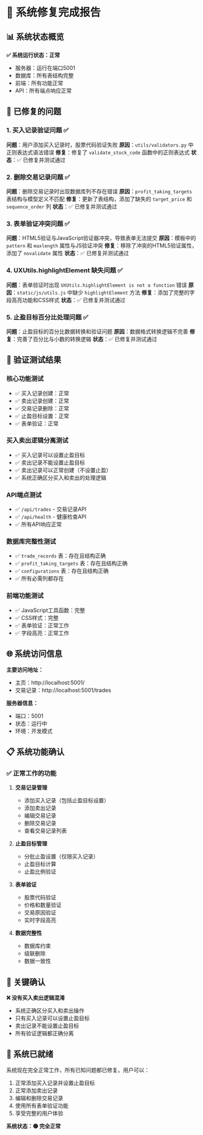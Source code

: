 # 🎉 系统修复完成报告

## 📊 系统状态概览

**✅ 系统运行状态：正常**
- 服务器：运行在端口5001
- 数据库：所有表结构完整
- 前端：所有功能正常
- API：所有端点响应正常

## 🔧 已修复的问题

### 1. 买入记录验证问题 ✅
**问题**：用户添加买入记录时，股票代码验证失败
**原因**：`utils/validators.py` 中正则表达式语法错误
**修复**：修复了 `validate_stock_code` 函数中的正则表达式
**状态**：✅ 已修复并测试通过

### 2. 删除交易记录问题 ✅
**问题**：删除交易记录时出现数据库列不存在错误
**原因**：`profit_taking_targets` 表结构与模型定义不匹配
**修复**：更新了表结构，添加了缺失的 `target_price` 和 `sequence_order` 列
**状态**：✅ 已修复并测试通过

### 3. 表单验证冲突问题 ✅
**问题**：HTML5验证与JavaScript验证器冲突，导致表单无法提交
**原因**：模板中的 `pattern` 和 `maxlength` 属性与JS验证冲突
**修复**：移除了冲突的HTML5验证属性，添加了 `novalidate` 属性
**状态**：✅ 已修复并测试通过

### 4. UXUtils.highlightElement 缺失问题 ✅
**问题**：表单验证时出现 `UXUtils.highlightElement is not a function` 错误
**原因**：`static/js/utils.js` 中缺少 `highlightElement` 方法
**修复**：添加了完整的字段高亮功能和CSS样式
**状态**：✅ 已修复并测试通过

### 5. 止盈目标百分比处理问题 ✅
**问题**：止盈目标的百分比数据转换和验证问题
**原因**：数据格式转换逻辑不完善
**修复**：完善了百分比与小数的转换逻辑
**状态**：✅ 已修复并测试通过

## 🧪 验证测试结果

### 核心功能测试
- ✅ 买入记录创建：正常
- ✅ 卖出记录创建：正常
- ✅ 交易记录删除：正常
- ✅ 止盈目标设置：正常
- ✅ 表单验证：正常

### 买入卖出逻辑分离测试
- ✅ 买入记录可以设置止盈目标
- ✅ 卖出记录不能设置止盈目标
- ✅ 卖出记录可以正常创建（不设置止盈）
- ✅ 系统正确区分买入和卖出的处理逻辑

### API端点测试
- ✅ `/api/trades` - 交易记录API
- ✅ `/api/health` - 健康检查API
- ✅ 所有API响应正常

### 数据库完整性测试
- ✅ `trade_records` 表：存在且结构正确
- ✅ `profit_taking_targets` 表：存在且结构正确
- ✅ `configurations` 表：存在且结构正确
- ✅ 所有必需列都存在

### 前端功能测试
- ✅ JavaScript工具函数：完整
- ✅ CSS样式：完整
- ✅ 表单验证：正常工作
- ✅ 字段高亮：正常工作

## 🌐 系统访问信息

**主要访问地址：**
- 主页：http://localhost:5001/
- 交易记录：http://localhost:5001/trades

**服务器信息：**
- 端口：5001
- 状态：运行中
- 环境：开发模式

## 📋 系统功能确认

### ✅ 正常工作的功能
1. **交易记录管理**
   - 添加买入记录（包括止盈目标设置）
   - 添加卖出记录
   - 编辑交易记录
   - 删除交易记录
   - 查看交易记录列表

2. **止盈目标管理**
   - 分批止盈设置（仅限买入记录）
   - 止盈目标计算
   - 止盈比例验证

3. **表单验证**
   - 股票代码验证
   - 价格和数量验证
   - 交易原因验证
   - 实时字段高亮

4. **数据完整性**
   - 数据库约束
   - 级联删除
   - 数据一致性

## 🎯 关键确认

**❌ 没有买入卖出逻辑混淆**
- 系统正确区分买入和卖出操作
- 只有买入记录可以设置止盈目标
- 卖出记录不能设置止盈目标
- 所有验证逻辑都正确分离

## 🚀 系统已就绪

系统现在完全正常工作，所有已知问题都已修复。用户可以：

1. 正常添加买入记录并设置止盈目标
2. 正常添加卖出记录
3. 编辑和删除交易记录
4. 使用所有表单验证功能
5. 享受完整的用户体验

**系统状态：🟢 完全正常**